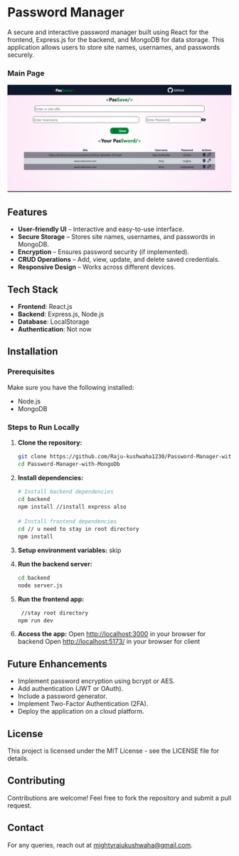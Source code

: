# Password Manager

A secure and interactive password manager built using React for the frontend, Express.js for the backend, and MongoDB for data storage. This application allows users to store site names, usernames, and passwords securely.
### Main Page
![Login Page](./public/app-screen.png)


## Features

- **User-friendly UI** – Interactive and easy-to-use interface.
- **Secure Storage** – Stores site names, usernames, and passwords in MongoDB.
- **Encryption** – Ensures password security (if implemented).
- **CRUD Operations** – Add, view, update, and delete saved credentials.
- **Responsive Design** – Works across different devices.

## Tech Stack

- **Frontend**: React.js
- **Backend**: Express.js, Node.js
- **Database**: LocalStorage
- **Authentication**:  Not now

## Installation

### Prerequisites
Make sure you have the following installed:
- Node.js
- MongoDB

### Steps to Run Locally

1. **Clone the repository:**
   ```sh
   git clone https://github.com/Raju-kushwaha1230/Password-Manager-with-MongoDb
   cd Password-Manager-with-MongoDb
   ```

2. **Install dependencies:**
   ```sh
   # Install backend dependencies
   cd backend
   npm install //install express also 

   # Install frontend dependencies
   cd // u need to stay in root directory 
   npm install
   ```

3. **Setup environment variables:**
    skip
4. **Run the backend server:**
   ```sh
   cd backend
   node server.js
   ```

5. **Run the frontend app:**
   ```sh
    //stay root directory
   npm run dev
   ```

6. **Access the app:**
   Open [http://localhost:3000](http://localhost:3000) in your browser for backend
   Open [http://localhost:5173/](http://localhost:5173/) in your browser for client

## Future Enhancements

- Implement password encryption using bcrypt or AES.
- Add authentication (JWT or OAuth).
- Include a password generator.
- Implement Two-Factor Authentication (2FA).
- Deploy the application on a cloud platform.

## License

This project is licensed under the MIT License - see the LICENSE file for details.

## Contributing

Contributions are welcome! Feel free to fork the repository and submit a pull request.

## Contact

For any queries, reach out at [mightyrajukushwaha@gmail.com](mailto:your-email@example.com).

